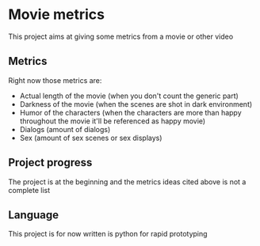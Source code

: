 # Movie metrics
This project aims at giving some metrics from a movie or other video

## Metrics
Right now those metrics are:
- Actual length of the movie (when you don't count the generic part)
- Darkness of the movie (when the scenes are shot in dark environment)
- Humor of the characters (when the characters are more than happy throughout the movie it'll be referenced as happy movie)
- Dialogs (amount of dialogs)
- Sex (amount of sex scenes or sex displays)

## Project progress
The project is at the beginning and the metrics ideas cited above is not a complete list

## Language
This project is for now written is python for rapid prototyping